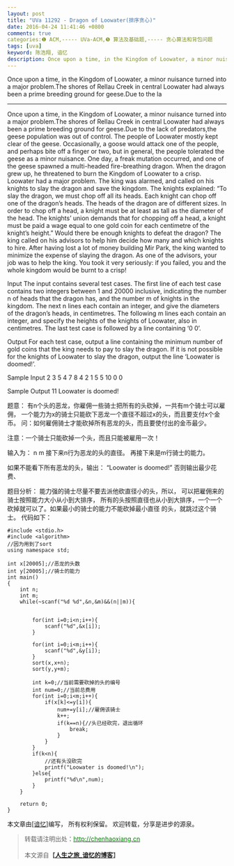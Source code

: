 ```yaml
---
layout: post
title: "UVa 11292 - Dragon of Loowater(排序贪心)"
date: 2016-04-24 11:41:46 +0800
comments: true
categories:❶ ACM,----- UVa-ACM,❺ 算法及基础题,----- 贪心算法和背包问题
tags: [uva]
keyword: 陈浩翔, 谙忆
description: Once upon a time, in the Kingdom of Loowater, a minor nuisance turned into a major problem.The shores of Rellau Creek in central Loowater had always been a prime breeding ground for geese.Due to the la 
---
```



Once upon a time, in the Kingdom of Loowater, a minor nuisance turned into a major problem.The shores of Rellau Creek in central Loowater had always been a prime breeding ground for geese.Due to the la
<!-- more -->
----------

Once upon a time, in the Kingdom of Loowater, a minor nuisance turned into a major problem.The shores of Rellau Creek in central Loowater had always been a prime breeding ground for geese.Due to the lack of predators,the geese population was out of control. The people of Loowater mostly kept clear of the geese. Occasionally,
a goose would attack one of the people, and perhaps bite off a finger or two, but in general, the people tolerated the geese as a minor nuisance. One day, a freak mutation occurred, and one of the geese spawned a multi-headed fire-breathing dragon. When the dragon grew up, he threatened to burn the Kingdom of Loowater to a crisp.
Loowater had a major problem. The king was alarmed, and called on his knights to slay the dragon and save the kingdom. The knights explained: “To slay the dragon, we must chop off all its heads. Each knight can chop off one of the dragon’s heads. The heads of the dragon are of different sizes. In order to chop off a head, a knight must be at least as tall as the diameter of the head. The knights’ union demands that for chopping off a head, a knight must be paid a wage equal to one gold coin for each centimetre of the
knight’s height.”
Would there be enough knights to defeat the dragon? The king called on his advisors to help him
decide how many and which knights to hire. After having lost a lot of money building Mir Park, the
king wanted to minimize the expense of slaying the dragon. As one of the advisors, your job was to
help the king. You took it very seriously: if you failed, you and the whole kingdom would be burnt to
a crisp!

Input
The input contains several test cases. The first line of each test case contains two integers between 1 and
20000 inclusive, indicating the number n of heads that the dragon has, and the number m of knights in
the kingdom. The next n lines each contain an integer, and give the diameters of the dragon’s heads,
in centimetres. The following m lines each contain an integer, and specify the heights of the knights of
Loowater, also in centimetres.
The last test case is followed by a line containing ‘0 0’.

Output
For each test case, output a line containing the minimum number of gold coins that the king needs to
pay to slay the dragon. If it is not possible for the knights of Loowater to slay the dragon, output the
line ‘Loowater is doomed!’.

Sample Input
2 3
5
4
7
8
4
2 1
5
5
10
0 0


Sample Output
11
Loowater is doomed!


题意：
有n个头的恶龙，你雇佣一些骑士把所有的头砍掉，一共有m个骑士可以雇佣，
一个能力为x的骑士只能砍下恶龙一个直径不超过x的头，而且要支付x个金币。
问：如何雇佣骑士才能砍掉所有恶龙的头，而且要使付出的金币最少。

注意：一个骑士只能砍掉一个头，而且只能被雇用一次！

输入为：
n m
接下来n行为恶龙的头的直径。
再接下来是m行骑士的能力。

如果不能看下所有恶龙的头，输出：
“Loowater is doomed!”
否则输出最少花费、

题目分析：
能力强的骑士尽量不要去派他砍直径小的头，所以， 可以把雇佣来的骑士按照能力大小从小到大排序，
所有的头按照直径也从小到大排序，一个一个砍掉就可以了。如果最小的骑士的能力不能砍掉最小直径
的头，就跳过这个骑士。
代码如下：

```
#include <stdio.h>
#include <algorithm>
//因为用到了sort
using namespace std;

int x[20005];//恶龙的头数
int y[20005];//骑士的能力
int main()
{
    int n;
    int m;
    while(~scanf("%d %d",&n,&m)&&(n||m)){


        for(int i=0;i<n;i++){
            scanf("%d",&x[i]);
        }

        for(int i=0;i<m;i++){
            scanf("%d",&y[i]);
        }
        sort(x,x+n);
        sort(y,y+m);

        int k=0;//当前需要砍掉的头的编号
        int num=0;//当前总费用
        for(int i=0;i<m;i++){
            if(x[k]<=y[i]){
                num+=y[i];//雇佣该骑士
                k++;
                if(k==n){//头已经砍完，退出循环
                    break;
                }
            }
        }
        if(k<n){
            //还有头没砍完
            printf("Loowater is doomed!\n");
        }else{
            printf("%d\n",num);
        }
    }

    return 0;
}

```



本文章由<a href="http://chenhaoxiang.cn/">[谙忆]</a>编写， 所有权利保留。 
欢迎转载，分享是进步的源泉。
<blockquote cite='陈浩翔'>
<p background-color='#D3D3D3'>转载请注明出处：<a href='http://chenhaoxiang.cn'><font color="green">http://chenhaoxiang.cn</font></a><br><br>
本文源自<strong>【<a href='http://chenhaoxiang.cn' target='_blank'>人生之旅_谙忆的博客</a>】</strong></p>
</blockquote>
